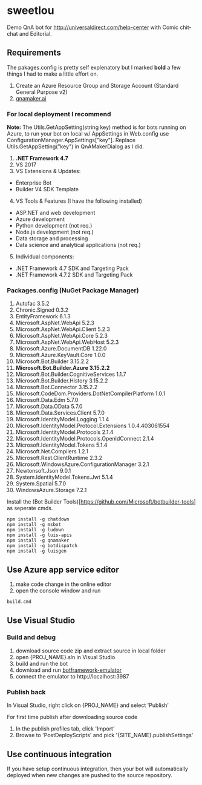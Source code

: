 # sweetlou
Demo QnA bot for http://universaldirect.com/help-center with Comic chit-chat and Editorial.

## Requirements
The pakages.config is pretty self explenatory but I marked **bold** a few things I had to make a little effort on.

1. Create an Azure Resource Group and Storage Account (Standard General Purpose v2)
2. [qnamaker.ai](http://qnamaker.ai)

### For local deployment I recommend
**Note:** The Utils.GetAppSetting(string key) method is for bots running on Azure, to run your bot on local w/ AppSettings in Web.config use ConfigurationManager.AppSettings["key"]. Replace Utils.GetAppSetting("key") in QnAMakerDialog as I did.

1. **.NET Framework 4.7**
2. VS 2017
3. VS Extensions & Updates: 
  * Enterprise Bot
  * Builder V4 SDK Template
4. VS Tools & Features (I have the following installed)
  * ASP.NET and web development
  * Azure development
  * Python development (not req.)
  * Node.js development (not req.)
  * Data storage and processing
  * Data science and analytical applications (not req.)
5. Individual components:
  * .NET Framework 4.7 SDK and Targeting Pack
  * .NET Framework 4.7.2 SDK and Targeting Pack

### Packages.config (NuGet Package Manager)
1. Autofac 3.5.2
2. Chronic.Signed 0.3.2
3. EntityFramework 6.1.3
4. Microsoft.AspNet.WebApi 5.2.3
5. Microsoft.AspNet.WebApi.Client 5.2.3
6. Microsoft.AspNet.WebApi.Core 5.2.3
7. Microsoft.AspNet.WebApi.WebHost 5.2.3
8. Microsoft.Azure.DocumentDB 1.22.0
9. Microsoft.Azure.KeyVault.Core 1.0.0
10. Microsoft.Bot.Builder 3.15.2.2 
11. **Microsoft.Bot.Builder.Azure 3.15.2.2** 
12. Microsoft.Bot.Builder.CognitiveServices 1.1.7 
13. Microsoft.Bot.Builder.History 3.15.2.2 
14. Microsoft.Bot.Connector 3.15.2.2 
15. Microsoft.CodeDom.Providers.DotNetCompilerPlatform 1.0.1 
16. Microsoft.Data.Edm 5.7.0 
17. Microsoft.Data.OData 5.7.0 
18. Microsoft.Data.Services.Client 5.7.0 
19. Microsoft.IdentityModel.Logging 1.1.4 
20. Microsoft.IdentityModel.Protocol.Extensions 1.0.4.403061554 
21. Microsoft.IdentityModel.Protocols 2.1.4 
22. Microsoft.IdentityModel.Protocols.OpenIdConnect 2.1.4 
23. Microsoft.IdentityModel.Tokens 5.1.4 
24. Microsoft.Net.Compilers 1.2.1 
25. Microsoft.Rest.ClientRuntime 2.3.2 
26. Microsoft.WindowsAzure.ConfigurationManager 3.2.1 
27. Newtonsoft.Json 9.0.1 
28. System.IdentityModel.Tokens.Jwt 5.1.4 
29. System.Spatial 5.7.0 
30. WindowsAzure.Storage 7.2.1 

Install the (Bot Builder Tools)[https://github.com/Microsoft/botbuilder-tools] as seperate cmds. 
```
npm install -g chatdown 
npm install -g msbot 
npm install -g ludown 
npm install -g luis-apis 
npm install -g qnamaker 
npm install -g botdispatch 
npm install -g luisgen
```

## Use Azure app service editor

1. make code change in the online editor
2. open the console window and run

```
build.cmd
```

## Use Visual Studio 

### Build and debug
1. download source code zip and extract source in local folder
2. open {PROJ_NAME}.sln in Visual Studio
3. build and run the bot
4. download and run [botframework-emulator](https://emulator.botframework.com/)
5. connect the emulator to http://localhost:3987

### Publish back

In Visual Studio, right click on {PROJ_NAME} and select 'Publish'

For first time publish after downloading source code
1. In the publish profiles tab, click 'Import'
2. Browse to 'PostDeployScripts' and pick '{SITE_NAME}.publishSettings'


## Use continuous integration

If you have setup continuous integration, then your bot will automatically deployed when new changes are pushed to the source repository.



